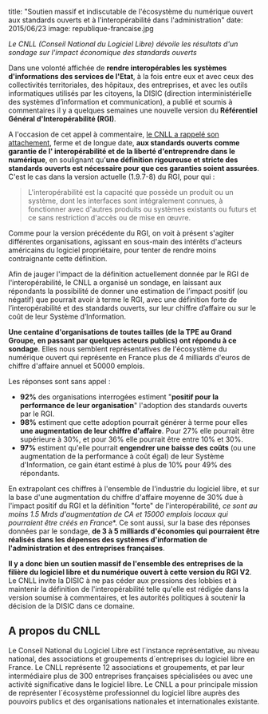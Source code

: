 title: "Soutien massif et indiscutable de l'écosystème du numérique ouvert aux standards ouverts et à l'interopérabilité dans l'administration"
date: 2015/06/23
image: republique-francaise.jpg

*Le CNLL (Conseil National du Logiciel Libre) dévoile les résultats d'un sondage sur l'impact économique des standards ouverts*

Dans une volonté affichée de **rendre interopérables les systèmes d'informations des services de l'Etat**, à la fois entre eux et avec ceux des collectivités territoriales, des hôpitaux, des entreprises, et avec les outils informatiques utilisés par les citoyens, la DISIC (direction interministérielle des systèmes d’information et communication), a publié et soumis à commentaires il y a quelques semaines une nouvelle version du **Référentiel Général d'Interopérabilité (RGI)**.

A l'occasion de cet appel à commentaire, [le CNLL a rappelé son attachement](/news/commentaire-sur-rgi/), ferme et de longue date, **aux standards ouverts comme garantie de l' interopérabilité et de la liberté d'entreprendre dans le numérique**, en soulignant qu'**une définition rigoureuse et stricte des standards ouverts est nécessaire pour que ces garanties soient assurées**. C'est le cas dans la version actuelle (1.9.7-8) du RGI, pour qui : 

> L'interopérabilité est la capacité que possède un produit ou un système, dont les interfaces sont intégralement connues, à fonctionner avec d'autres produits ou systèmes existants ou futurs et ce sans restriction d'accès ou de mise en œuvre.

Comme pour la version précédente du RGI, on voit à présent s'agiter différentes organisations, agissant en sous-main des intérêts d'acteurs américains du logiciel propriétaire, pour tenter de rendre moins contraignante cette définition.

Afin de jauger l'impact de la définition actuellement donnée par le RGI de l'interopérabilité, le CNLL a organisé un sondage, en laissant aux répondants la possibilité de donner une estimation de l’impact positif (ou négatif) que pourrait avoir à terme le RGI, avec une définition forte de l’interopérabilité et des standards ouverts, sur leur chiffre d’affaire ou sur le coût de leur Système d’Information.

**Une centaine d'organisations de toutes tailles (de la TPE au Grand Groupe, en passant par quelques acteurs publics) ont répondu à ce sondage**. Elles nous semblent représentatives de l'écosystème du numérique ouvert qui représente en France plus de 4 milliards d'euros de chiffre d'affaire annuel et 50000 emplois.

Les réponses sont sans appel :

- **92%** des organisations interrogées estiment "**positif pour la performance de leur organisation**" l'adoption des standards ouverts par le RGI.
- **98%** estiment que cette adoption pourrait générer à terme pour elles **une augmentation de leur chiffre d'affaire**. Pour 27% elle pourrait être supérieure à 30%, et pour 36% elle pourrait être entre 10% et 30%.
- **97%** estiment qu'elle pourrait **engendrer une baisse des coûts** (ou une augmentation de la performance à coût égal) de leur Système d'Information, ce gain étant estimé à plus de 10% pour 49% des répondants.

En extrapolant ces chiffres à l'ensemble de l'industrie du logiciel libre, et sur la base d'une augmentation du chiffre d'affaire moyenne de 30% due à l'impact positif du RGI et la définition "forte" de l'interopérabilité, *ce sont au moins 1.5 Mrds d'augmentation de CA et 15000 emplois locaux qui pourraient être créés en France**. Ce sont aussi, sur la base des réponses données par le sondage, **de 3 à 5 milliards d'économies qui pourraient être réalisés dans les dépenses des systèmes d'information de l'administration et des entreprises françaises**.

**Il y a donc bien un soutien massif de l'ensemble des entreprises de la filière du logiciel libre et du numérique ouvert à cette version du RGI V2**. Le CNLL invite la DISIC à ne pas céder aux pressions des lobbies et à maintenir la définition de l'interopérabilité telle qu'elle est rédigée dans la version soumise à commentaires, et les autorités politiques à soutenir la décision de la DISIC dans ce domaine.



## A propos du CNLL

Le Conseil National du Logiciel Libre est l´instance représentative, au niveau national, des associations et groupements d´entreprises du logiciel libre en France. Le CNLL représente 12 associations et groupements, et par leur intermédiaire plus de 300 entreprises françaises spécialisées ou avec une activité significative dans le logiciel libre. Le CNLL a pour principale mission de représenter l´écosystème professionnel du logiciel libre auprès des pouvoirs publics et des organisations nationales et internationales existante. 
